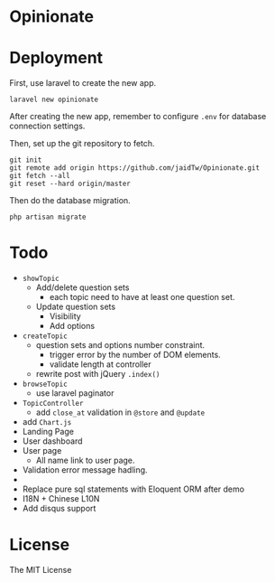 # Opinionate

# Deployment
First, use laravel to create the new app.

```
laravel new opinionate
```

After creating the new app, remember to configure `.env` for database connection settings.

Then, set up the git repository to fetch.

```
git init
git remote add origin https://github.com/jaidTw/Opinionate.git
git fetch --all
git reset --hard origin/master
```

Then do the database migration.

```
php artisan migrate
```

# Todo
* `showTopic`
    * Add/delete question sets
        * each topic need to have at least one question set.
    * Update question sets
        * Visibility
        * Add options
* `createTopic`
    * question sets and options number constraint.
        * trigger error by the number of DOM elements.
        * validate length at controller
    * rewrite post with jQuery `.index()`
* `browseTopic`
    * use laravel paginator
* `TopicController`
    * add `close_at` validation in `@store` and `@update`
* add `Chart.js`
* Landing Page
* User dashboard
* User page
    * All name link to user page.
* Validation error message hadling.
*
* Replace pure sql statements with Eloquent ORM after demo
* I18N + Chinese L10N
* Add disqus support

# License
The MIT License